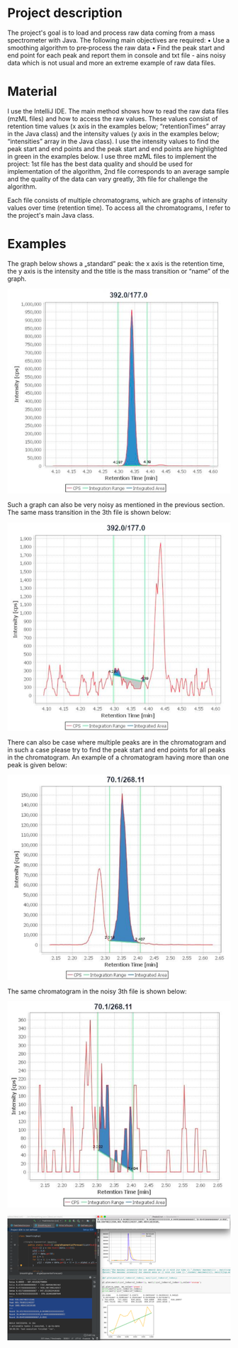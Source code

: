 # Project description
The project's goal is to load and process raw data coming from a mass spectrometer with Java. The following main objectives are required:
• Use a smoothing algorithm to pre‐process the raw data
• Find the peak start and end point for each peak and report them in console and txt file - ains noisy data which is not usual and more an extreme example of raw data files.

# Material
I use the IntelliJ IDE. The main method shows how to read the raw data files (mzML files) and how to access the raw values. These values consist of retention time values (x axis in the examples below; “retentionTimes” array in the Java class) and the intensity values (y axis in the examples below; “intensities” array in the Java class).
I use the intensity values to find the peak start and end points and the peak start and end points are highlighted in green in the examples below.
I use three mzML files to implement the project: 1st file has the best data quality and should be used for implementation of the algorithm, 2nd file corresponds to an average sample and the quality of the data can vary greatly, 3th file for challenge the algorithm.

Each file consists of multiple chromatograms, which are graphs of intensity values over time (retention time). To access all the chromatograms, I refer to the project's main Java class.

# Examples
The graph below shows a „standard” peak: the x axis is the retention time, the y axis is the intensity and the title is the mass transition or “name” of the graph.

![Example 1](pics/exp1.png)

Such a graph can also be very noisy as mentioned in the previous section. The same mass transition in the 3th file is shown below:

![Example 2](pics/exp2.png)

There can also be case where multiple peaks are in the chromatogram and in such a case please try to find the peak start and end points for all peaks in the chromatogram. An example of a chromatogram having more than one peak is given below:

![Example 3](pics/exp3.png)

The same chromatogram in the noisy 3th file is shown below:

![Example 4](pics/exp4.png)


![End Solution](pics/sol_end.png)

